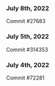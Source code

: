 ### July 8th, 2022

Commit #27683

### July 5th, 2022

Commit #314353


### July 4th, 2022

Commit #72281
